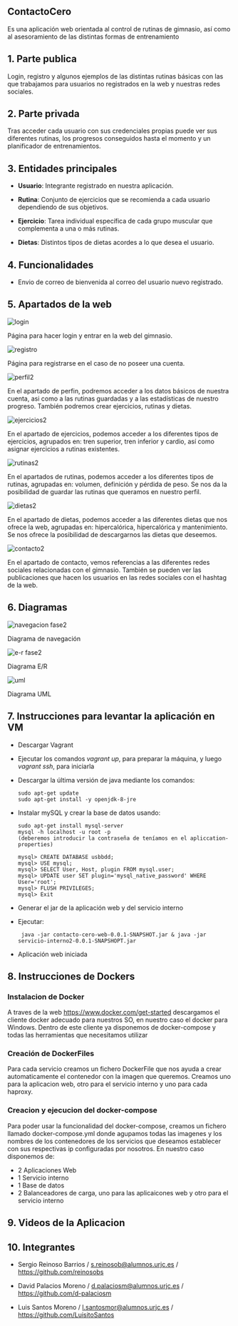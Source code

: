 ## ContactoCero
Es una aplicación web orientada al control de rutinas de gimnasio, así como al asesoramiento de las distintas formas de entrenamiento  

## 1. Parte publica
Login, registro y algunos ejemplos de las distintas rutinas básicas con las que trabajamos para usuarios no registrados en la web y nuestras redes sociales.

## 2. Parte privada
Tras acceder cada usuario con sus credenciales propias puede ver sus diferentes rutinas, los progresos conseguidos hasta el momento y un planificador de entrenamientos.

## 3. Entidades principales
   - **Usuario**: Integrante registrado en nuestra aplicación.

   - **Rutina**: Conjunto de ejercicios que se recomienda a cada usuario dependiendo de sus objetivos.

   - **Ejercicio**: Tarea individual específica de cada grupo muscular que complementa a una o más rutinas.
   
   - **Dietas**: Distintos tipos de dietas acordes a lo que desea el usuario.

## 4. Funcionalidades
   - Envio de correo de bienvenida al correo del usuario nuevo registrado.

## 5. Apartados de la web


![login](https://user-images.githubusercontent.com/45769039/53116616-5ebf7080-3549-11e9-9fab-161a98a9f7c3.PNG)

Página para hacer login y entrar en la web del gimnasio.

![registro](https://user-images.githubusercontent.com/45769039/53116808-d392aa80-3549-11e9-8c80-a4397ace3230.png)

Página para registrarse en el caso de no poseer una cuenta.

![perfil2](https://user-images.githubusercontent.com/45769039/53530761-37404900-3af1-11e9-9e85-a6c8e74f9952.PNG)

En el apartado de perfin, podremos acceder a los datos básicos de nuestra cuenta, asi como a las rutinas guardadas y a las estadísticas de nuestro progreso. También podremos crear ejercicios, rutinas y dietas.

![ejercicios2](https://user-images.githubusercontent.com/45769039/53530781-47f0bf00-3af1-11e9-81da-a131728e287d.PNG)

En el apartado de ejercicios, podemos acceder a los diferentes tipos de ejercicios, agrupados en: tren superior, tren inferior y cardio, así como asignar ejercicios a rutinas existentes.

![rutinas2](https://user-images.githubusercontent.com/45769039/53530793-52ab5400-3af1-11e9-84ad-cdb83628238c.PNG)

En el apartados de rutinas, podemos acceder a los diferentes tipos de rutinas, agrupadas en: volumen, definición y pérdida de peso. Se nos da la posibilidad de guardar las rutinas que queramos en nuestro perfil.

![dietas2](https://user-images.githubusercontent.com/45769039/53530814-60f97000-3af1-11e9-8351-87a34dc52ea2.PNG)

En el apartado de dietas, podemos acceder a las diferentes dietas que nos ofrece la web, agrupadas en: hipercalórica, hipercalórica y mantenimiento. Se nos ofrece la posibilidad de descargarnos las dietas que deseemos.

![contacto2](https://user-images.githubusercontent.com/45769039/53530833-72427c80-3af1-11e9-8ad6-b6d48ff68fc7.PNG)

En el apartado de contacto, vemos referencias a las diferentes redes sociales relacionadas con el gimnasio. También se pueden ver las publicaciones que hacen los usuarios en las redes sociales con el hashtag de la web.


## 6. Diagramas

![navegacion fase2](https://user-images.githubusercontent.com/45769039/53118456-6d0f8b80-354d-11e9-85ad-8b3dda7d6f0e.jpeg)

Diagrama de navegación

![e-r fase2](https://user-images.githubusercontent.com/45769039/53118308-199d3d80-354d-11e9-9b59-a6771a59d262.JPG)

Diagrama E/R

![uml](https://user-images.githubusercontent.com/46925882/54608499-1ebcb200-4a51-11e9-94f5-74f09e93ca60.JPG)

Diagrama UML

## 7. Instrucciones para levantar la aplicación en VM

   - Descargar Vagrant
   
   - Ejecutar los comandos *vagrant up*, para preparar la máquina, y luego *vagrant ssh*, para iniciarla
   
   - Descargar la última versión de java mediante los comandos:
   
         sudo apt-get update
         sudo apt-get install -y openjdk-8-jre
      
   - Instalar mySQL y crear la base de datos usando:
   
         sudo apt-get install mysql-server
         mysql -h localhost -u root -p
         (deberemos introducir la contraseña de teníamos en el apliccation-properties)
      
         mysql> CREATE DATABASE usbbdd;
         mysql> USE mysql;
         mysql> SELECT User, Host, plugin FROM mysql.user;
         mysql> UPDATE user SET plugin='mysql_native_password' WHERE User='root';
         mysql> FLUSH PRIVILEGES;
         mysql> Exit
      
   - Generar el jar de la aplicación web y del servicio interno
   
   - Ejecutar: 
   
          java -jar contacto-cero-web-0.0.1-SNAPSHOT.jar & java -jar servicio-interno2-0.0.1-SNAPSHOPT.jar
   
   - Aplicación web iniciada
## 8. Instrucciones de Dockers
   ### Instalacion de Docker
   A traves de la web https://www.docker.com/get-started descargamos el cliente docker adecuado para nuestros SO, en nuestro caso el docker para Windows. Dentro de este cliente ya disponemos de docker-compose y todas las herramientas que necesitamos utilizar
   ### Creación de DockerFiles
   Para cada servicio creamos un fichero DockerFile que nos ayuda a crear automaticamente el contenedor con la imagen que queremos. Creamos uno para la aplicacion web, otro para el servicio interno y uno para cada haproxy.
   ### Creacion y ejecucion del docker-compose
   Para poder usar la funcionalidad del docker-compose, creamos un fichero llamado docker-compose.yml donde agupamos todas las imagenes y los nombres de los contenedores de los servicios que deseamos establecer con sus respectivas ip configuradas por nosotros. En nuestro caso disponemos de:
   - 2 Aplicaciones Web
   - 1 Servicio interno
   - 1 Base de datos
   - 2 Balanceadores de carga, uno para las aplicaicones web y otro para el servicio interno
## 9. Videos de la Aplicacion
 
   
## 10. Integrantes
   * Sergio Reinoso Barrios / s.reinosob@alumnos.urjc.es / https://github.com/reinosobs

   * David Palacios Moreno / d.palaciosm@alumnos.urjc.es / https://github.com/d-palaciosm

   * Luis Santos Moreno / l.santosmor@alumnos.urjc.es / https://github.com/LuisitoSantos
